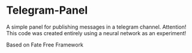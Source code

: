 # Telegram-Panel
A simple panel for publishing messages in a telegram channel. Attention! This code was created entirely using a neural network as an experiment!

Based on Fate Free Framework
